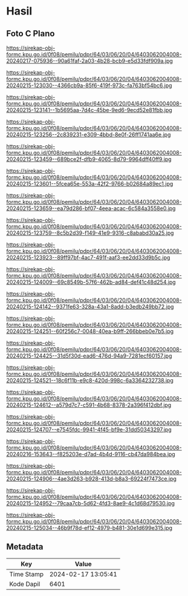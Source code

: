 # Hasil

## Foto C Plano

https://sirekap-obj-formc.kpu.go.id/0f08/pemilu/pdpr/64/03/06/20/04/6403062004008-20240217-075936--90a61faf-2a03-4b28-bcb9-e5d33fdf909a.jpg

https://sirekap-obj-formc.kpu.go.id/0f08/pemilu/pdpr/64/03/06/20/04/6403062004008-20240215-123030--4366cb9a-85f6-419f-973c-fa763bf54bc6.jpg

https://sirekap-obj-formc.kpu.go.id/0f08/pemilu/pdpr/64/03/06/20/04/6403062004008-20240215-123141--1b5695aa-7d4c-45be-9ed6-9ecd52e81fbb.jpg

https://sirekap-obj-formc.kpu.go.id/0f08/pemilu/pdpr/64/03/06/20/04/6403062004008-20240215-123256--2c839231-e309-4bbd-8e0f-26ff1741aa6e.jpg

https://sirekap-obj-formc.kpu.go.id/0f08/pemilu/pdpr/64/03/06/20/04/6403062004008-20240215-123459--689bce2f-dfb9-4065-8d79-9964dff40ff9.jpg

https://sirekap-obj-formc.kpu.go.id/0f08/pemilu/pdpr/64/03/06/20/04/6403062004008-20240215-123601--5fcea65e-553a-42f2-9766-b02684a89ec1.jpg

https://sirekap-obj-formc.kpu.go.id/0f08/pemilu/pdpr/64/03/06/20/04/6403062004008-20240215-123659--ea79d286-bf07-4eea-acac-6c584a3558e0.jpg

https://sirekap-obj-formc.kpu.go.id/0f08/pemilu/pdpr/64/03/06/20/04/6403062004008-20240215-123759--8c5b2d39-f149-41e9-9316-c8ababd30a25.jpg

https://sirekap-obj-formc.kpu.go.id/0f08/pemilu/pdpr/64/03/06/20/04/6403062004008-20240215-123923--89ff97bf-4ac7-491f-aaf3-ee2dd33d9b5c.jpg

https://sirekap-obj-formc.kpu.go.id/0f08/pemilu/pdpr/64/03/06/20/04/6403062004008-20240215-124009--69c8549b-57f6-462b-ad84-def41c48d254.jpg

https://sirekap-obj-formc.kpu.go.id/0f08/pemilu/pdpr/64/03/06/20/04/6403062004008-20240215-124142--9371fe63-328a-43a1-8add-b3edb249bb72.jpg

https://sirekap-obj-formc.kpu.go.id/0f08/pemilu/pdpr/64/03/06/20/04/6403062004008-20240215-124251--60f256c7-0048-40ea-b9ff-266bbeb0e7b5.jpg

https://sirekap-obj-formc.kpu.go.id/0f08/pemilu/pdpr/64/03/06/20/04/6403062004008-20240215-124425--31d5f30d-ead6-476d-94a9-7281ecf60157.jpg

https://sirekap-obj-formc.kpu.go.id/0f08/pemilu/pdpr/64/03/06/20/04/6403062004008-20240215-124521--18c6f11b-e9c8-420d-998c-6a3364232738.jpg

https://sirekap-obj-formc.kpu.go.id/0f08/pemilu/pdpr/64/03/06/20/04/6403062004008-20240215-124612--a579d7c7-c591-4b68-8378-2a396f412dbf.jpg

https://sirekap-obj-formc.kpu.go.id/0f08/pemilu/pdpr/64/03/06/20/04/6403062004008-20240215-124707--e7545fdc-9941-4f45-bf9e-31dd50343297.jpg

https://sirekap-obj-formc.kpu.go.id/0f08/pemilu/pdpr/64/03/06/20/04/6403062004008-20240216-153643--f825203e-d7ad-4b4d-9116-cb47da984bea.jpg

https://sirekap-obj-formc.kpu.go.id/0f08/pemilu/pdpr/64/03/06/20/04/6403062004008-20240215-124906--4ae3d263-b928-413d-b8a3-69224f7473ce.jpg

https://sirekap-obj-formc.kpu.go.id/0f08/pemilu/pdpr/64/03/06/20/04/6403062004008-20240215-124952--79caa7cb-5d62-4fd3-8ae9-4c1d68d79530.jpg

https://sirekap-obj-formc.kpu.go.id/0f08/pemilu/pdpr/64/03/06/20/04/6403062004008-20240215-125034--46b9f78d-ef12-4979-b481-30e1d699e315.jpg


## Metadata

| Key        | Value               |
| ---------- | ------------------- |
| Time Stamp | 2024-02-17 13:05:41 |
| Kode Dapil | 6401                |



